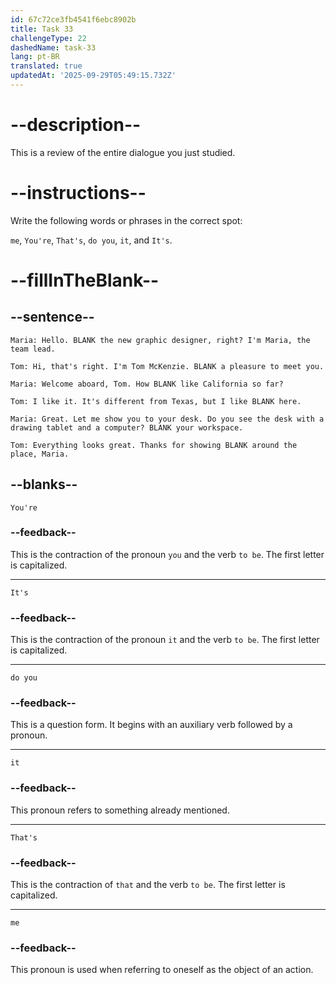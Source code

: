 ```yaml
---
id: 67c72ce3fb4541f6ebc8902b
title: Task 33
challengeType: 22
dashedName: task-33
lang: pt-BR
translated: true
updatedAt: '2025-09-29T05:49:15.732Z'
---
```


<!-- REVIEW -->

# --description--

This is a review of the entire dialogue you just studied.

# --instructions--

Write the following words or phrases in the correct spot:

`me`, `You're`, `That's`, `do you`, `it`, and `It's`.

# --fillInTheBlank--

## --sentence--

`Maria: Hello. BLANK the new graphic designer, right? I'm Maria, the team lead.`

`Tom: Hi, that's right. I'm Tom McKenzie. BLANK a pleasure to meet you.`

`Maria: Welcome aboard, Tom. How BLANK like California so far?`

`Tom: I like it. It's different from Texas, but I like BLANK here.`

`Maria: Great. Let me show you to your desk. Do you see the desk with a drawing tablet and a computer? BLANK your workspace.`

`Tom: Everything looks great. Thanks for showing BLANK around the place, Maria.`

## --blanks--

`You're`

### --feedback--

This is the contraction of the pronoun `you` and the verb `to be`. The first letter is capitalized.

---

`It's`

### --feedback--

This is the contraction of the pronoun `it` and the verb `to be`. The first letter is capitalized.

---

`do you`

### --feedback--

This is a question form. It begins with an auxiliary verb followed by a pronoun.

---

`it`

### --feedback--

This pronoun refers to something already mentioned.

---

`That's`

### --feedback--

This is the contraction of `that` and the verb `to be`. The first letter is capitalized.

---

`me`

### --feedback--

This pronoun is used when referring to oneself as the object of an action.
